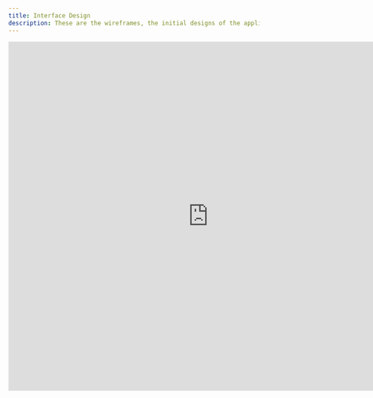 ```yaml
---
title: Interface Design
description: These are the wireframes, the initial designs of the application
---
```


<iframe style="border: 1px solid rgba(0, 0, 0, 0.1);" width="800" height="700" src="https://embed.figma.com/design/jRI3CHRjXIRyThSehsUlRv/ClubsConnect?node-id=0-1&embed-host=share" allowfullscreen></iframe>